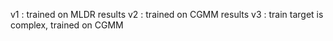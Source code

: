 
v1 : trained on MLDR results
v2 : trained on CGMM results
v3 : train target is complex, trained on CGMM
